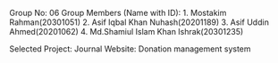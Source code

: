 Group No: 06
Group Members (Name with ID):
               1. Mostakim Rahman(20301051)
               2. Asif Iqbal Khan Nuhash(20201189)
               3. Asif Uddin Ahmed(20201062)
               4. Md.Shamiul Islam Khan Ishrak(20301235)
                                
Selected Project: Journal Website: Donation management system

